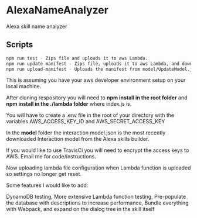 # AlexaNameAnalyzer
Alexa skill name analyzer
## Scripts 
```sh
npm run test - Zips file and uploads it to aws Lambda. 
npm run update manifest - Zips file, uploads it to aws Lambda, and downloads the Alexa Skills Interaction Model at model/InteractionModel.json.
npm run upload-manifest - Uploads the manifest from model/UpdateModel.json to the Alexa Skills Interaction Model developer console.
```

This is assuming you have your aws developer environment setup on your local machine.

After cloning respository you will need to **npm install in the root folder** and **npm install in the ./lambda folder** where index.js is.

You will have to create a .env file in the root of your directory with the variables AWS_ACCESS_KEY_ID and AWS_SECRET_ACCESS_KEY

In the **model** folder the interaction model.json is the most recently downloaded Interaction model from the Alexa skills builder.

If you would like to use TravisCi you will need to encrypt the access keys to AWS. Email me for code/instructions.

Now uploading lambda file configuration when Lambda function is uploaded so settings no longer get reset.

Some features I would like to add:

DynamoDB testing,
More extensive Lambda function testing,
Pre-populate the database with descriptions to increase performance,
Bundle everything with Webpack,
and expand on the dialog tree in the skill itself

